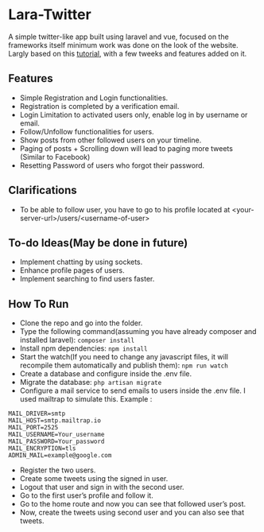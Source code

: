 # Lara-Twitter

A simple twitter-like app built using laravel and vue, focused on the frameworks itself minimum work was done on the look of the website.
Largly based on this [tutorial](https://appdividend.com/amp/2018/06/11/laravel-and-vue-example-tutorial/), with a few tweeks and features added on it. 

## Features

- Simple Registration and Login functionalities.
- Registration is completed by a verification email.
- Login Limitation to activated users only, enable log in by username or email.
- Follow/Unfollow functionalities for users.
- Show posts from other followed users on your timeline.
- Paging of posts + Scrolling down will lead to paging more tweets (Similar to Facebook)
- Resetting Password of users who forgot their password.

## Clarifications

- To be able to follow user, you have to go to his profile located at \<your-server-url\>/users/\<username-of-user\>

## To-do Ideas(May be done in future)

- Implement chatting by using sockets.
- Enhance profile pages of users.
- Implement searching to find users faster.

## How To Run

- Clone the repo and go into the folder.
- Type the following command(assuming you have already composer and installed laravel): 
```composer install ```
- Install npm dependencies:
```npm install ```
- Start the watch(If you need to change any javascript files, it will recompile them automatically and publish them):
```npm run watch ```
- Create a database and configure inside the .env file.
- Migrate the database: 
```php artisan migrate```
- Configure a mail service to send emails to users inside the .env file. I used mailtrap to simulate this.
Example : 
```
MAIL_DRIVER=smtp
MAIL_HOST=smtp.mailtrap.io
MAIL_PORT=2525
MAIL_USERNAME=Your_username
MAIL_PASSWORD=Your_password
MAIL_ENCRYPTION=tls
ADMIN_MAIL=example@google.com

```
- Register the two users.
- Create some tweets using the signed in user.
- Logout that user and sign in with the second user.
- Go to the first user’s profile and follow it.
- Go to the home route and now you can see that followed user’s post.
- Now, create the tweets using second user and you can also see that tweets.


